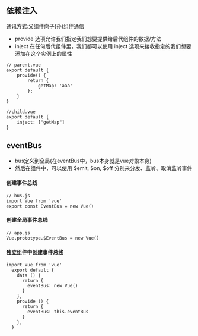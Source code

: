 ## 依赖注入
通讯方式:父组件向子(孙)组件通信
- provide 选项允许我们指定我们想要提供给后代组件的数据/方法
- inject 在任何后代组件里，我们都可以使用 inject 选项来接收指定的我们想要添加在这个实例上的属性
```
// parent.vue
export default {
    provide() {
        return {
            getMap: 'aaa'
        };
    }
}

//child.vue
export default {
    inject: ["getMap"]
}
```
## eventBus
- bus定义到全局(在eventBus中，bus本身就是vue对象本身)
- 然后在组件中，可以使用 $emit, $on, $off 分别来分发、监听、取消监听事件
#### 创建事件总线
```
// bus.js 
import Vue from 'vue' 
export const EventBus = new Vue()
```
#### 创建全局事件总线
```
// app.js
Vue.prototype.$EventBus = new Vue()
```
#### 独立组件中创建事件总线
```
import Vue from 'vue'
  export default {
    data () {
      return {
        eventBus: new Vue()
      }
    },
    provide () {
      return {
        eventBus: this.eventBus
      }
    },
  }
```

